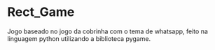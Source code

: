 # Rect_Game
 Jogo baseado no jogo da cobrinha com o tema de whatsapp, feito na linguagem python utilizando a biblioteca pygame.
